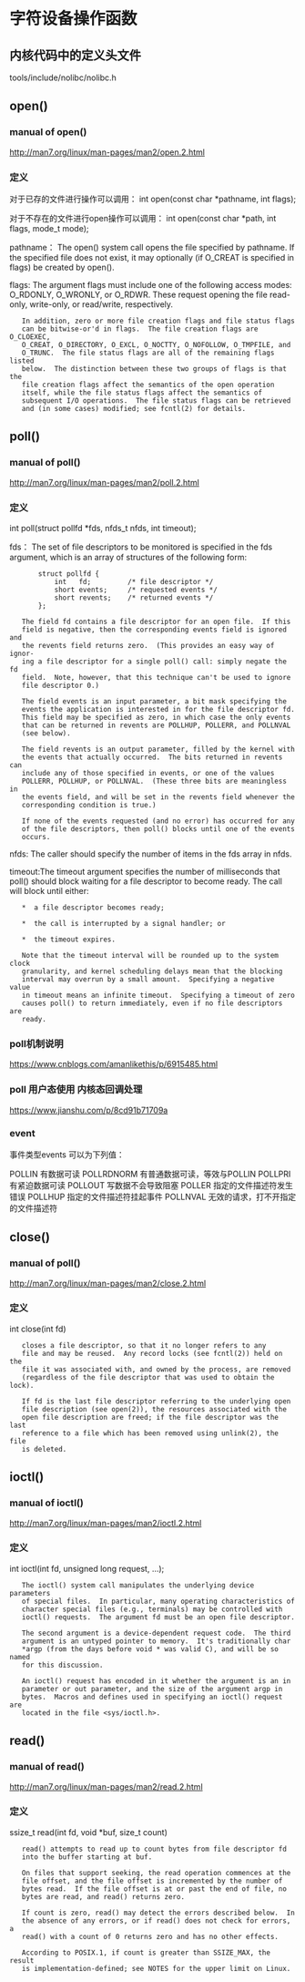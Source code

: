 # 字符设备操作函数

## 内核代码中的定义头文件
tools/include/nolibc/nolibc.h

## open()

### manual of open()
http://man7.org/linux/man-pages/man2/open.2.html

### 定义

对于已存的文件进行操作可以调用：
int open(const char *pathname, int flags);

对于不存在的文件进行open操作可以调用：
int open(const char *path, int flags, mode_t mode);

pathname： The open() system call opens the file specified by pathname.  If the
           specified file does not exist, it may optionally (if O_CREAT is
           specified in flags) be created by open().
           
flags: The argument flags must include one of the following access modes:
       O_RDONLY, O_WRONLY, or O_RDWR.  These request opening the file read-
       only, write-only, or read/write, respectively.

       In addition, zero or more file creation flags and file status flags
       can be bitwise-or'd in flags.  The file creation flags are O_CLOEXEC,
       O_CREAT, O_DIRECTORY, O_EXCL, O_NOCTTY, O_NOFOLLOW, O_TMPFILE, and
       O_TRUNC.  The file status flags are all of the remaining flags listed
       below.  The distinction between these two groups of flags is that the
       file creation flags affect the semantics of the open operation
       itself, while the file status flags affect the semantics of
       subsequent I/O operations.  The file status flags can be retrieved
       and (in some cases) modified; see fcntl(2) for details.

## poll()

### manual of poll()
http://man7.org/linux/man-pages/man2/poll.2.html

### 定义
int poll(struct pollfd *fds, nfds_t nfds, int timeout);

fds：  The set of file descriptors to be monitored is specified in the fds
       argument, which is an array of structures of the following form:

           struct pollfd {
               int   fd;         /* file descriptor */
               short events;     /* requested events */
               short revents;    /* returned events */
           };

       The field fd contains a file descriptor for an open file.  If this
       field is negative, then the corresponding events field is ignored and
       the revents field returns zero.  (This provides an easy way of ignor‐
       ing a file descriptor for a single poll() call: simply negate the fd
       field.  Note, however, that this technique can't be used to ignore
       file descriptor 0.)

       The field events is an input parameter, a bit mask specifying the
       events the application is interested in for the file descriptor fd.
       This field may be specified as zero, in which case the only events
       that can be returned in revents are POLLHUP, POLLERR, and POLLNVAL
       (see below).

       The field revents is an output parameter, filled by the kernel with
       the events that actually occurred.  The bits returned in revents can
       include any of those specified in events, or one of the values
       POLLERR, POLLHUP, or POLLNVAL.  (These three bits are meaningless in
       the events field, and will be set in the revents field whenever the
       corresponding condition is true.)

       If none of the events requested (and no error) has occurred for any
       of the file descriptors, then poll() blocks until one of the events
       occurs.

nfds:  The caller should specify the number of items in the fds array in
       nfds.
       
timeout:The timeout argument specifies the number of milliseconds that poll()
       should block waiting for a file descriptor to become ready.  The call
       will block until either:

       *  a file descriptor becomes ready;

       *  the call is interrupted by a signal handler; or

       *  the timeout expires.

       Note that the timeout interval will be rounded up to the system clock
       granularity, and kernel scheduling delays mean that the blocking
       interval may overrun by a small amount.  Specifying a negative value
       in timeout means an infinite timeout.  Specifying a timeout of zero
       causes poll() to return immediately, even if no file descriptors are
       ready.
    
### poll机制说明
https://www.cnblogs.com/amanlikethis/p/6915485.html

### poll 用户态使用 内核态回调处理
https://www.jianshu.com/p/8cd91b71709a

### event
事件类型events 可以为下列值：

POLLIN           有数据可读
POLLRDNORM 有普通数据可读，等效与POLLIN
POLLPRI         有紧迫数据可读
POLLOUT        写数据不会导致阻塞
POLLER          指定的文件描述符发生错误
POLLHUP        指定的文件描述符挂起事件
POLLNVAL      无效的请求，打不开指定的文件描述符

## close()
### manual of poll()
http://man7.org/linux/man-pages/man2/close.2.html

### 定义
int close(int fd)

       closes a file descriptor, so that it no longer refers to any
       file and may be reused.  Any record locks (see fcntl(2)) held on the
       file it was associated with, and owned by the process, are removed
       (regardless of the file descriptor that was used to obtain the lock).

       If fd is the last file descriptor referring to the underlying open
       file description (see open(2)), the resources associated with the
       open file description are freed; if the file descriptor was the last
       reference to a file which has been removed using unlink(2), the file
       is deleted.

## ioctl()
### manual of ioctl()
http://man7.org/linux/man-pages/man2/ioctl.2.html

### 定义
int ioctl(int fd, unsigned long request, ...);

       The ioctl() system call manipulates the underlying device parameters
       of special files.  In particular, many operating characteristics of
       character special files (e.g., terminals) may be controlled with
       ioctl() requests.  The argument fd must be an open file descriptor.

       The second argument is a device-dependent request code.  The third
       argument is an untyped pointer to memory.  It's traditionally char
       *argp (from the days before void * was valid C), and will be so named
       for this discussion.

       An ioctl() request has encoded in it whether the argument is an in
       parameter or out parameter, and the size of the argument argp in
       bytes.  Macros and defines used in specifying an ioctl() request are
       located in the file <sys/ioctl.h>.
       
 ## read()
 ### manual of read()
http://man7.org/linux/man-pages/man2/read.2.html

### 定义
ssize_t read(int fd, void *buf, size_t count)

       read() attempts to read up to count bytes from file descriptor fd
       into the buffer starting at buf.

       On files that support seeking, the read operation commences at the
       file offset, and the file offset is incremented by the number of
       bytes read.  If the file offset is at or past the end of file, no
       bytes are read, and read() returns zero.

       If count is zero, read() may detect the errors described below.  In
       the absence of any errors, or if read() does not check for errors, a
       read() with a count of 0 returns zero and has no other effects.

       According to POSIX.1, if count is greater than SSIZE_MAX, the result
       is implementation-defined; see NOTES for the upper limit on Linux.
